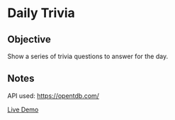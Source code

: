 # Daily Trivia

## Objective
Show a series of trivia questions to answer for the day.


## Notes
API used: https://opentdb.com/    

[Live Demo]()
